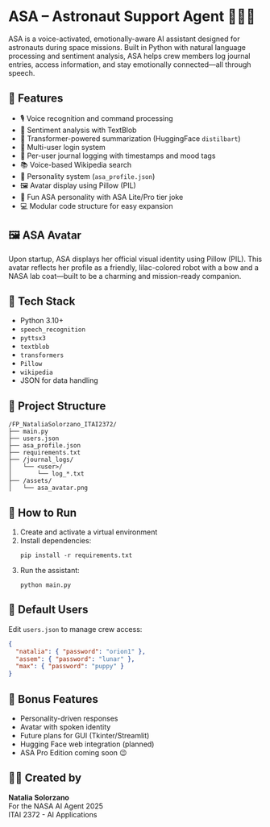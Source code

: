 
# ASA – Astronaut Support Agent 👩‍🚀🤖

ASA is a voice-activated, emotionally-aware AI assistant designed for astronauts during space missions. Built in Python with natural language processing and sentiment analysis, ASA helps crew members log journal entries, access information, and stay emotionally connected—all through speech.

## 🌟 Features

- 🎙 Voice recognition and command processing
- 🧠 Sentiment analysis with TextBlob
- 🤖 Transformer-powered summarization (HuggingFace `distilbart`)
- 🔐 Multi-user login system
- 📝 Per-user journal logging with timestamps and mood tags
- 📚 Voice-based Wikipedia search
- 🎨 Personality system (`asa_profile.json`)
- 🖼 Avatar display using Pillow (PIL)
- 💬 Fun ASA personality with ASA Lite/Pro tier joke
- 💻 Modular code structure for easy expansion

## 🖼 ASA Avatar

Upon startup, ASA displays her official visual identity using Pillow (PIL).
This avatar reflects her profile as a friendly, lilac-colored robot with a bow and a NASA lab coat—built to be a charming and mission-ready companion.

## 🧪 Tech Stack

- Python 3.10+
- `speech_recognition`
- `pyttsx3`
- `textblob`
- `transformers`
- `Pillow`
- `wikipedia`
- JSON for data handling

## 📁 Project Structure

```
/FP_NataliaSolorzano_ITAI2372/
├── main.py
├── users.json
├── asa_profile.json
├── requirements.txt
├── /journal_logs/
│   └── <user>/
│       └── log_*.txt
├── /assets/
│   └── asa_avatar.png
```

## 🚀 How to Run

1. Create and activate a virtual environment
2. Install dependencies:
   ```
   pip install -r requirements.txt
   ```
3. Run the assistant:
   ```
   python main.py
   ```

## 🔐 Default Users

Edit `users.json` to manage crew access:
```json
{
  "natalia": { "password": "orion1" },
  "assem": { "password": "lunar" },
  "max": { "password": "puppy" }
}
```

## 🪩 Bonus Features

- Personality-driven responses
- Avatar with spoken identity
- Future plans for GUI (Tkinter/Streamlit)
- Hugging Face web integration (planned)
- ASA Pro Edition coming soon 😉

## 👩‍💻 Created by

**Natalia Solorzano**  
For the NASA AI Agent 2025  
ITAI 2372 - AI Applications  

